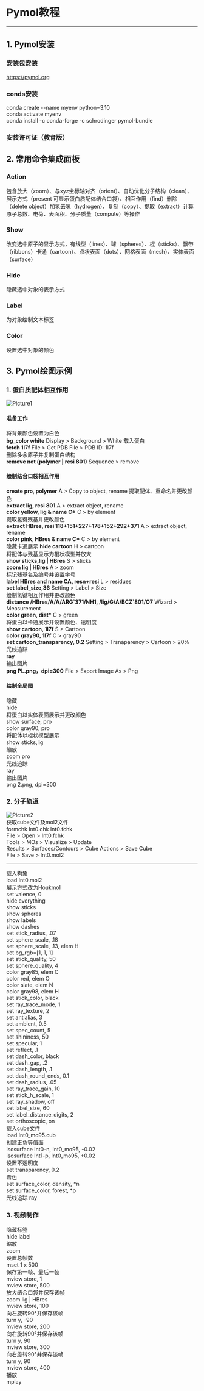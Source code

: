 # Pymol教程
***
## 1. Pymol安装
### 安装包安装
<https://pymol.org>
### conda安装
conda create --name myenv python=3.10  
conda activate myenv\
conda install -c conda-forge -c schrodinger pymol-bundle
### 安装许可证（教育版）
## 2. 常用命令集成面板
### Action
包含放大（zoom）、与xyz坐标轴对齐（orient）、自动优化分子结构（clean）、展示方式（present 可显示蛋白质配体结合口袋）、相互作用（find）删除（delete object）加氢去氢（hydrogen）、复制（copy）、提取（extract）计算原子总数、电荷、表面积、分子质量（compute）等操作
### Show
改变选中原子的显示方式，有线型（lines）、球（spheres）、棍（sticks）、飘带（ribbons）卡通（cartoon）、点状表面（dots）、网格表面（mesh）、实体表面（surface）
### Hide
隐藏选中对象的表示方式
### Label
为对象绘制文本标签
### Color
设置选中对象的颜色
## 3. Pymol绘图示例
### 1. 蛋白质配体相互作用
![Picture1](https://github.com/binz222/Pymol/blob/main/ProLig.png)
#### 准备工作
将背景颜色设置为白色  
**bg_color white** Display > Background > White
载入蛋白\
**fetch 1l7f** File > Get PDB File > PDB ID: 1l7f\
删除多余原子并复制蛋白结构\
**remove not (polymer | resi 801)** Sequence > remove
#### 绘制结合口袋相互作用
**create pro, polymer** A > Copy to object, rename
提取配体、重命名并更改颜色\
**extract lig, resi 801** A > extract object, rename\
**color yellow, lig & name C\*** C > by element\
提取氢键残基并更改颜色\
**extract HBres, resi 118+151+227+178+152+292+371** A > extract object, rename\
**color pink, HBres & name C\*** C > by element\
隐藏卡通展示
**hide cartoon** H > cartoon\
将配体与残基显示为棍状模型并放大\
**show sticks,lig | HBres** S > sticks\
**zoom lig | HBres** A > zoom \
标记残基名及编号并设置字号\
**label HBres and name CA, resn+resi** L > residues\
**set label_size,36** Setting > Label > Size\
绘制氢键相互作用并更改颜色\
**distance /HBres/A/A/ARG\`371/NH1, /lig/G/A/BCZ\`801/O7** Wizard > Measurement\
**color green, dist\*** C > green\
将蛋白以卡通展示并设置颜色、透明度\
**show cartoon, 1l7f** S > Cartoon\
**color gray90, 1l7f** C > gray90\
**set cartoon_transparency, 0.2** Setting > Trsnaparency > Cartoon > 20%\
光线追踪\
**ray**\
输出图片\
**png PL.png，dpi=300** File > Export Image As > Png
#### 绘制全局图
隐藏\
hide\
将蛋白以实体表面展示并更改颜色\
show surface, pro\
color gray90, pro\
将配体以棍状模型展示\
show sticks,lig\
缩放\
zoom pro\
光线追踪\
ray\
输出图片\
png 2.png, dpi=300
### 2. 分子轨道
![Picture2](https://github.com/binz222/Pymol/blob/main/or.png)\
获取cube文件及mol2文件  
formchk Int0.chk Int0.fchk\
File > Open > Int0.fchk\
Tools > MOs > Visualize > Update\
Results > Surfaces/Contours > Cube Actions > Save Cube\
File > Save > Int0.mol2
****
载入构象\
load Int0.mol2\
展示方式改为Houkmol\
set valence, 0\
hide everything\
show sticks\
show spheres\
show labels\
show dashes\
set stick_radius, .07\
set sphere_scale, .18\
set sphere_scale, .13, elem H\
set bg_rgb=[1, 1, 1]\
set stick_quality, 50\
set sphere_quality, 4\
color gray85, elem C\
color red, elem O\
color slate, elem N\
color gray98, elem H\
set stick_color, black\
set ray_trace_mode, 1\
set ray_texture, 2\
set antialias, 3\
set ambient, 0.5\
set spec_count, 5\
set shininess, 50\
set specular, 1\
set reflect, .1\
set dash_color, black\
set dash_gap, .2\
set dash_length, .1\
set dash_round_ends, 0.1\
set dash_radius, .05\
set ray_trace_gain, 10\
set stick_h_scale, 1\
set ray_shadow, off\
set label_size, 60\
set label_distance_digits, 2\
set orthoscopic, on\
载入cube文件\
load Int0_mo95.cub\
创建正负等值面\
isosurface Int0-n, Int0_mo95, -0.02\
isosurface Int1-p, Int0_mo95, +0.02\
设置不透明度\
set transparency, 0.2\
着色\
set surface_color, density, *n\
set surface_color, forest, *p\
光线追踪
ray
### 3. 视频制作
隐藏标签  
hide label\
缩放\
zoom\
设置总帧数\
mset 1 x 500\
保存第一帧、最后一帧\
mview store, 1\
mview store, 500\
放大结合口袋并保存该帧\
zoom lig | HBres\
mview store, 100\
向左旋转90°并保存该帧\
turn y, -90\
mview store, 200\
向右旋转90°并保存该帧\
turn y, 90\
mview store, 300\
向右旋转90°并保存该帧\
turn y, 90\
mview store, 400\
播放\
mplay








